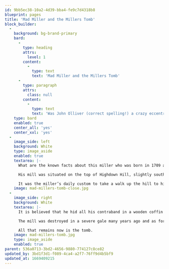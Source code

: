 ```yaml
---
id: 9bb5ec38-10a2-4d39-bba4-fe9c7d4318b8
blueprint: pages
title: 'Mad Miller and the Millers Tomb'
block_builder:
  -
    background: bg-brand-primary
    bard:
      -
        type: heading
        attrs:
          level: 1
        content:
          -
            type: text
            text: 'Mad Miller and the Millers Tomb'
      -
        type: paragraph
        attrs:
          class: null
        content:
          -
            type: text
            text: 'Was John Olliver (correct spelling!) a crazy eccentric, a devout believer or simply a crafty smuggler?'
    type: bard
    enabled: true
    center_all: 'yes'
    center_xxl: 'yes'
  -
    image_side: left
    background: White
    type: image_aside
    enabled: true
    textarea: |-
      What are the known facts about this miller who was born in 1709 and died in 1793?

      His mill was situated on the top of Highdown Hill, slightly south of the present trigonometrical point, and his cottage was somewhere on the northern slope of what was then called Caesar’s Hill.

      It was the miller’s daily custom to take a walk up the hill to his favourite vantage point to survey the scene and consider the imminence of his own demise; for which he had thoughtfully provided a tomb built in 1763, thirty years before his death.
    image: mad-millers-tomb-close.jpg
  -
    image_side: right
    background: White
    textarea: |-
      It is believed that he hid all his contraband in a wooden coffin under his bed.

      The mill was destroyed in a severe gale many years ago and as for his cottage, well, that was demolished some time in the sixties due to being structurally dangerous.

      All that remains now is the tomb.
    image: mad-millers-tomb.jpg
    type: image_aside
    enabled: true
parent: 536a0713-3bd2-4656-9880-774127c8ce82
updated_by: 3bd1f3d1-f089-4ca4-a2f7-76ff9d4b5bf9
updated_at: 1669409215
---
```

